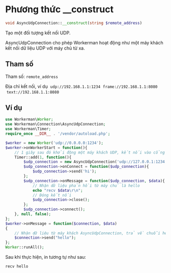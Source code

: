 # Phương thức __construct
```php
void AsyncUdpConnection::__construct(string $remote_address)
```
Tạo một đối tượng kết nối UDP.

AsyncUdpConnection cho phép Workerman hoạt động như một máy khách kết nối dữ liệu UDP với máy chủ từ xa.

## Tham số
Tham số: `remote_address`

Địa chỉ kết nối, ví dụ
 ``` udp://192.168.1.1:1234 ```
 ``` frame://192.168.1.1:8080 ```
 ``` text://192.168.1.1:8080 ```


## Ví dụ

```php
use Workerman\Worker;
use Workerman\Connection\AsyncUdpConnection;
use Workerman\Timer;
require_once __DIR__ . '/vendor/autoload.php';

$worker = new Worker('udp://0.0.0.0:1234');
$worker->onWorkerStart = function(){
    // 1 giây sau đó khởi động một máy khách UDP, kết nối vào cổng 1234 và gửi chuỗi hi
    Timer::add(1, function(){
        $udp_connection = new AsyncUdpConnection('udp://127.0.0.1:1234');
        $udp_connection->onConnect = function($udp_connection){
            $udp_connection->send('hi');
        };
        $udp_connection->onMessage = function($udp_connection, $data){
            // Nhận dữ liệu phản hồi từ máy chủ là hello
            echo "recv $data\r\n";
            // Đóng kết nối
            $udp_connection->close();
        };
        $udp_connection->connect();
    }, null, false);
};
$worker->onMessage = function($connection, $data)
{
    // Nhận dữ liệu từ máy khách AsyncUdpConnection, trả về chuỗi hello
    $connection->send("hello");
};
Worker::runAll();             
```

Sau khi thực hiện, in tương tự như sau:
```
recv hello
```
